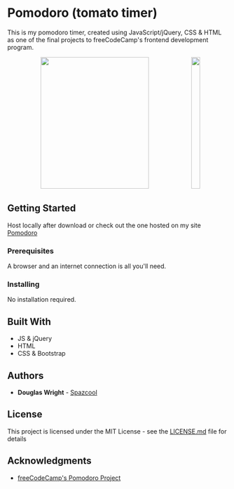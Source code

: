 # Pomodoro (tomato timer)

This is my pomodoro timer, created using JavaScript/jQuery, CSS & HTML as one of the final projects to freeCodeCamp's frontend development program.

<p align="center">
   <img width="70%" height="300vh" src="./images/desktop.gif">
   <img width="20%" height="300vh" src="./images/mobile.gif">
</p>

## Getting Started

Host locally after download or check out the one hosted on my site [Pomodoro](http://www.spazcool.com/pomo/)

### Prerequisites

A browser and an internet connection is all you'll need.

### Installing

No installation required.

## Built With

* JS & jQuery
* HTML
* CSS & Bootstrap

## Authors

* **Douglas Wright** - [Spazcool](https://github.com/Spazcool)

## License

This project is licensed under the MIT License - see the [LICENSE.md](LICENSE.md) file for details

## Acknowledgments

* [freeCodeCamp's Pomodoro Project](https://www.freecodecamp.com/challenges/build-a-pomodoro-clock)
